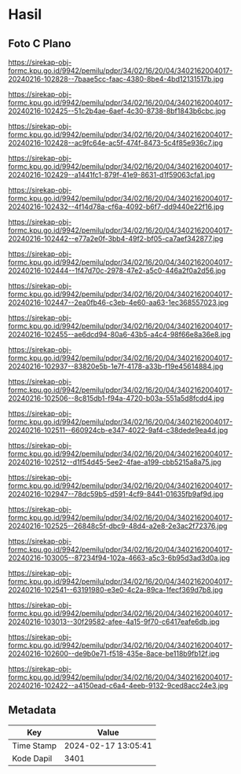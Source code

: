 # Hasil

## Foto C Plano

https://sirekap-obj-formc.kpu.go.id/9942/pemilu/pdpr/34/02/16/20/04/3402162004017-20240216-102828--7baae5cc-faac-4380-8be4-4bd12131517b.jpg

https://sirekap-obj-formc.kpu.go.id/9942/pemilu/pdpr/34/02/16/20/04/3402162004017-20240216-102425--51c2b4ae-6aef-4c30-8738-8bf1843b6cbc.jpg

https://sirekap-obj-formc.kpu.go.id/9942/pemilu/pdpr/34/02/16/20/04/3402162004017-20240216-102428--ac9fc64e-ac5f-474f-8473-5c4f85e936c7.jpg

https://sirekap-obj-formc.kpu.go.id/9942/pemilu/pdpr/34/02/16/20/04/3402162004017-20240216-102429--a1441fc1-879f-41e9-8631-d1f59063cfa1.jpg

https://sirekap-obj-formc.kpu.go.id/9942/pemilu/pdpr/34/02/16/20/04/3402162004017-20240216-102432--4f14d78a-cf6a-4092-b6f7-dd9440e22f16.jpg

https://sirekap-obj-formc.kpu.go.id/9942/pemilu/pdpr/34/02/16/20/04/3402162004017-20240216-102442--e77a2e0f-3bb4-49f2-bf05-ca7aef342877.jpg

https://sirekap-obj-formc.kpu.go.id/9942/pemilu/pdpr/34/02/16/20/04/3402162004017-20240216-102444--1f47d70c-2978-47e2-a5c0-446a2f0a2d56.jpg

https://sirekap-obj-formc.kpu.go.id/9942/pemilu/pdpr/34/02/16/20/04/3402162004017-20240216-102447--2ea0fb46-c3eb-4e60-aa63-1ec368557023.jpg

https://sirekap-obj-formc.kpu.go.id/9942/pemilu/pdpr/34/02/16/20/04/3402162004017-20240216-102455--ae6dcd94-80a6-43b5-a4c4-98f66e8a36e8.jpg

https://sirekap-obj-formc.kpu.go.id/9942/pemilu/pdpr/34/02/16/20/04/3402162004017-20240216-102937--83820e5b-1e7f-4178-a33b-f19e45614884.jpg

https://sirekap-obj-formc.kpu.go.id/9942/pemilu/pdpr/34/02/16/20/04/3402162004017-20240216-102506--8c815db1-f94a-4720-b03a-551a5d8fcdd4.jpg

https://sirekap-obj-formc.kpu.go.id/9942/pemilu/pdpr/34/02/16/20/04/3402162004017-20240216-102511--660924cb-e347-4022-9af4-c38dede9ea4d.jpg

https://sirekap-obj-formc.kpu.go.id/9942/pemilu/pdpr/34/02/16/20/04/3402162004017-20240216-102512--d1f54d45-5ee2-4fae-a199-cbb5215a8a75.jpg

https://sirekap-obj-formc.kpu.go.id/9942/pemilu/pdpr/34/02/16/20/04/3402162004017-20240216-102947--78dc59b5-d591-4cf9-8441-01635fb9af9d.jpg

https://sirekap-obj-formc.kpu.go.id/9942/pemilu/pdpr/34/02/16/20/04/3402162004017-20240216-102525--26848c5f-dbc9-48d4-a2e8-2e3ac2f72376.jpg

https://sirekap-obj-formc.kpu.go.id/9942/pemilu/pdpr/34/02/16/20/04/3402162004017-20240216-103005--87234f94-102a-4663-a5c3-6b95d3ad3d0a.jpg

https://sirekap-obj-formc.kpu.go.id/9942/pemilu/pdpr/34/02/16/20/04/3402162004017-20240216-102541--63191980-e3e0-4c2a-89ca-1fecf369d7b8.jpg

https://sirekap-obj-formc.kpu.go.id/9942/pemilu/pdpr/34/02/16/20/04/3402162004017-20240216-103013--30f29582-afee-4a15-9f70-c6417eafe6db.jpg

https://sirekap-obj-formc.kpu.go.id/9942/pemilu/pdpr/34/02/16/20/04/3402162004017-20240216-102600--de9b0e71-f518-435e-8ace-be118b9fb12f.jpg

https://sirekap-obj-formc.kpu.go.id/9942/pemilu/pdpr/34/02/16/20/04/3402162004017-20240216-102422--a4150ead-c6a4-4eeb-9132-9ced8acc24e3.jpg


## Metadata

| Key        | Value               |
| ---------- | ------------------- |
| Time Stamp | 2024-02-17 13:05:41 |
| Kode Dapil | 3401                |



